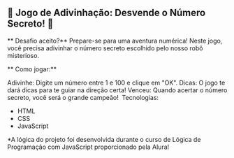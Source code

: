 ## 🤖 Jogo de Adivinhação: Desvende o Número Secreto! 🔢

** Desafio aceito?** Prepare-se para uma aventura numérica! Neste jogo, você precisa adivinhar o número secreto escolhido pelo nosso robô misterioso.

** Como jogar:**

Adivinhe: Digite um número entre 1 e 100 e clique em "OK".
Dicas: O jogo te dará dicas para te guiar na direção certa!
Venceu: Quando acertar o número secreto, você será o grande campeão!
️
Tecnologias:
- HTML
- CSS
- JavaScript

*A lógica do projeto foi desenvolvida durante o curso de Lógica de Programação com JavaScript proporcionado pela Alura!

